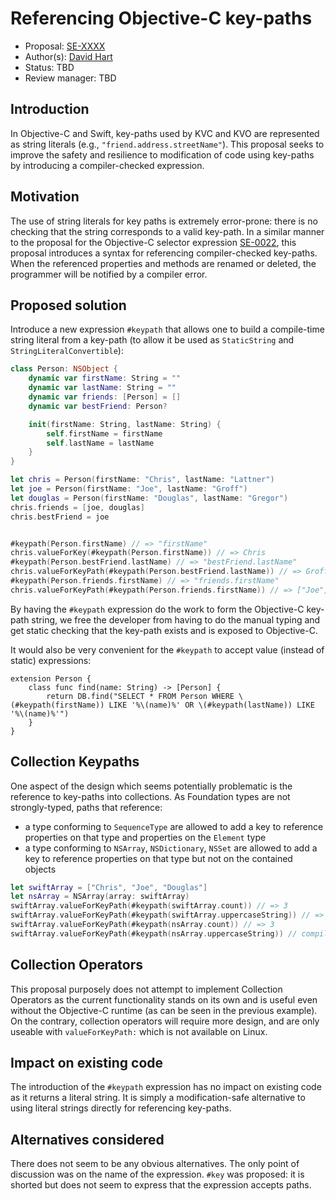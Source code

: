 # Referencing Objective-C key-paths

* Proposal: [SE-XXXX](https://github.com/apple/swift-evolution/blob/master/proposals/XXXX-objc-keypaths.md)
* Author(s): [David Hart](https://github.com/hartbit)
* Status: TBD
* Review manager: TBD

## Introduction

In Objective-C and Swift, key-paths used by KVC and KVO are represented as string literals (e.g., `"friend.address.streetName"`). This proposal seeks to improve the safety and resilience to modification of code using key-paths by introducing a compiler-checked expression.

## Motivation

The use of string literals for key paths is extremely error-prone: there is no checking that the string corresponds to a valid key-path. In a similar manner to the proposal for the Objective-C selector expression [SE-0022](https://github.com/apple/swift-evolution/blob/master/proposals/0022-objc-selectors.md), this proposal introduces a syntax for referencing compiler-checked key-paths. When the referenced properties and methods are renamed or deleted, the programmer will be notified by a compiler error.

## Proposed solution

Introduce a new expression `#keypath` that allows one to build a compile-time string literal from a key-path (to allow it be used as `StaticString` and `StringLiteralConvertible`):

```swift
class Person: NSObject {
	dynamic var firstName: String = ""
	dynamic var lastName: String = ""
	dynamic var friends: [Person] = []
	dynamic var bestFriend: Person?

	init(firstName: String, lastName: String) {
		self.firstName = firstName
		self.lastName = lastName
	}
}

let chris = Person(firstName: "Chris", lastName: "Lattner")
let joe = Person(firstName: "Joe", lastName: "Groff")
let douglas = Person(firstName: "Douglas", lastName: "Gregor")
chris.friends = [joe, douglas]
chris.bestFriend = joe


#keypath(Person.firstName) // => "firstName"
chris.valueForKey(#keypath(Person.firstName)) // => Chris
#keypath(Person.bestFriend.lastName) // => "bestFriend.lastName"
chris.valueForKeyPath(#keypath(Person.bestFriend.lastName)) // => Groff
#keypath(Person.friends.firstName) // => "friends.firstName"
chris.valueForKeyPath(#keypath(Person.friends.firstName)) // => ["Joe", "Douglas"]

```

By having the `#keypath` expression do the work to form the Objective-C key-path string, we free the developer from having to do the manual typing and get static checking that the key-path exists and is exposed to Objective-C.

It would also be very convenient for the `#keypath` to accept value (instead of static) expressions:

```
extension Person {
	class func find(name: String) -> [Person] {
		return DB.find("SELECT * FROM Person WHERE \(#keypath(firstName)) LIKE '%\(name)%' OR \(#keypath(lastName)) LIKE '%\(name)%'")
	}
}
```

## Collection Keypaths

One aspect of the design which seems potentially problematic is the reference to key-paths into collections. As Foundation types are not strongly-typed, paths that reference:

* a type conforming to `SequenceType` are allowed to add a key to reference properties on that type and properties on the `Element` type
* a type conforming to `NSArray`, `NSDictionary`, `NSSet` are allowed to add a key to reference properties on that type but not on the contained objects

```swift
let swiftArray = ["Chris", "Joe", "Douglas"]
let nsArray = NSArray(array: swiftArray)
swiftArray.valueForKeyPath(#keypath(swiftArray.count)) // => 3
swiftArray.valueForKeyPath(#keypath(swiftArray.uppercaseString)) // => ["CHRIS", "JOE", "DOUGLAS"]
swiftArray.valueForKeyPath(#keypath(nsArray.count)) // => 3
swiftArray.valueForKeyPath(#keypath(nsArray.uppercaseString)) // compiler error
```

## Collection Operators

This proposal purposely does not attempt to implement Collection Operators as the current functionality stands on its own and is useful even without the Objective-C runtime (as can be seen in the previous example). On the contrary, collection operators will require more design, and are only useable with `valueForKeyPath:` which is not available on Linux.

## Impact on existing code

The introduction of the `#keypath` expression has no impact on existing code as it returns a literal string. It is simply a modification-safe alternative to using literal strings directly for referencing key-paths.

## Alternatives considered

There does not seem to be any obvious alternatives. The only point of discussion was on the name of the expression. `#key` was proposed: it is shorted but does not seem to express that the expression accepts paths.